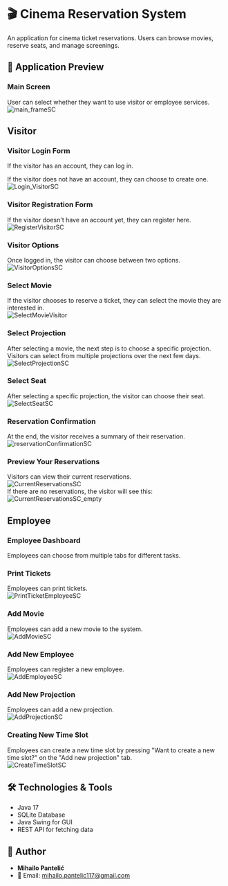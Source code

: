 # 🎬 Cinema Reservation System  
An application for cinema ticket reservations. Users can browse movies, reserve seats, and manage screenings.

## 📸 Application Preview

### Main Screen
User can select whether they want to use visitor or employee services.
![main_frameSC](Gui%20screenshots/main_frameSC.png)

## Visitor

### Visitor Login Form
If the visitor has an account, they can log in.

If the visitor does not have an account, they can choose to create one.  
![Login_VisitorSC](Gui%20screenshots/Login_visitorSC.png)

### Visitor Registration Form
If the visitor doesn't have an account yet, they can register here.  
![RegisterVisitorSC](Gui%20screenshots/RegisterVisitorSC.png)

### Visitor Options
Once logged in, the visitor can choose between two options.  
![VisitorOptionsSC](Gui%20screenshots/VisitorOptionsSC.png)

### Select Movie
If the visitor chooses to reserve a ticket, they can select the movie they are interested in.  
![SelectMovieVisitor](Gui%20screenshots/SelectMovieVisitor.png)

### Select Projection
After selecting a movie, the next step is to choose a specific projection.  
Visitors can select from multiple projections over the next few days.  
![SelectProjectionSC](Gui%20screenshots/SelectProjectionSC.png)

### Select Seat
After selecting a specific projection, the visitor can choose their seat.  
![SelectSeatSC](Gui%20screenshots/SelectSeatSC.png)

### Reservation Confirmation
At the end, the visitor receives a summary of their reservation.  
![reservationConfirmationSC](Gui%20screenshots/reservationConfirmationSC.png)

### Preview Your Reservations
Visitors can view their current reservations.  
![CurrentReservationsSC](Gui%20screenshots/CurrentReservationsSC.png)  
If there are no reservations, the visitor will see this:  
![CurrentReservationsSC_empty](Gui%20screenshots/CurrentReservationsSC_empty.png)

## Employee

### Employee Dashboard
Employees can choose from multiple tabs for different tasks.  

### Print Tickets
Employees can print tickets.  
![PrintTicketEmployeeSC](Gui%20screenshots/PrintTicketEmployeeSC.png)

### Add Movie
Employees can add a new movie to the system.  
![AddMovieSC](Gui%20screenshots/AddMovieSC.png)

### Add New Employee
Employees can register a new employee.  
![AddEmployeeSC](Gui%20screenshots/AddEmployeeSC.png)

### Add New Projection
Employees can add a new projection.  
![AddProjectionSC](Gui%20screenshots/AddProjectionSC.png)

### Creating New Time Slot
Employees can create a new time slot by pressing "Want to create a new time slot?" on the "Add new projection" tab.  
![CreateTimeSlotSC](Gui%20screenshots/CreateTimeSlotSC.png)

## 🛠 Technologies & Tools  
- Java 17  
- SQLite Database  
- Java Swing for GUI  
- REST API for fetching data

## 👤 Author  
- **Mihailo Pantelić**  
- 📧 Email: mihailo.pantelic117@gmail.com
